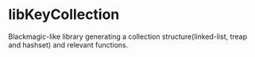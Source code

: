 # libKeyCollection
Blackmagic-like library generating a collection structure(linked-list, treap and hashset) and relevant  functions.
